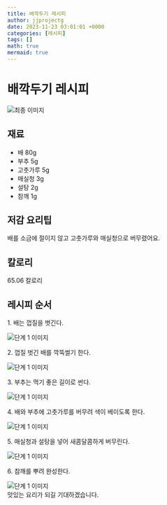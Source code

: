 ```yaml
---
title: 배깍두기 레시피
author: jjprojectg
date: 2023-11-23 03:01:01 +0000
categories: [레시피]
tags: []
math: true
mermaid: true
---
```

<meta name="og:type" content="website"/>
<meta charset="UTF-8"/>
<div class="header">
  <h1>배깍두기 레시피</h1>
</div>

<div class="container my-4">
  <div class="row">
    <div class="col-12 col-md-6">
      <div class="recipe-image">
        <img src="http://www.foodsafetykorea.go.kr/uploadimg/20210128/20210128052841_1611822521024.JPG" class="step-image" alt="최종 이미지"/>
      </div>
    </div>
    <div class="col-12 col-md-6">
      <div class="ingredients">
        <h2>재료</h2>
        <ul class="card">
          <li> 배 80g </li>
          <li>  부추 5g </li>
          <li>  고춧가루 5g </li>
          <li>  매실청 3g </li>
          <li>  설탕 2g </li>
          <li>  참깨 1g </li>
</ul>
      </div>
    </div>
    <div class="col-12 col-md-6">
      <div class="ingredients">
        <h2>저감 요리팁</h2>
        <div class="card"> 
          <p>
            배를 소금에 절이지 않고 고춧가루와 매실청으로 버무렸어요.
          </p>
        </div>
      </div>
      <div class="ingredients">
        <h2>칼로리</h2>
        <div class="card"> 
          <p>
            65.06 칼로리
          </p>
        </div>
      </div>
    </div>
  </div>

  <h2 class="my-4">레시피 순서</h2>
  <div class="card recipe-card">
    <div class="card-body recipe-step">
      <p class="card-text step-description">1. 배는 껍질을 벗긴다.</p>
      <img src="http://www.foodsafetykorea.go.kr/uploadimg/20210128/20210128053055_1611822655036.JPG" alt="단계 1 이미지" class="step-image"/>
    </div>
  </div>
  <div class="card recipe-card">
    <div class="card-body recipe-step">
      <p class="card-text step-description">2. 껍질 벗긴 배를 깍뚝썰기 한다.</p>
      <img src="http://www.foodsafetykorea.go.kr/uploadimg/20210128/20210128053110_1611822670864.JPG" alt="단계 1 이미지" class="step-image"/>
    </div>
  </div>
  <div class="card recipe-card">
    <div class="card-body recipe-step">
      <p class="card-text step-description">3. 부추는 먹기 좋은 길이로 썬다.</p>
      <img src="http://www.foodsafetykorea.go.kr/uploadimg/20210128/20210128053128_1611822688565.JPG" alt="단계 1 이미지" class="step-image"/>
    </div>
  </div>
  <div class="card recipe-card">
    <div class="card-body recipe-step">
      <p class="card-text step-description">4. 배와 부추에 고춧가루를 버무려 색이 베이도록 한다.</p>
      <img src="http://www.foodsafetykorea.go.kr/uploadimg/20210128/20210128053141_1611822701973.JPG" alt="단계 1 이미지" class="step-image"/>
    </div>
  </div>
  <div class="card recipe-card">
    <div class="card-body recipe-step">
      <p class="card-text step-description">5. 매실청과 설탕을 넣어 새콤달콤하게 버무린다.</p>
      <img src="http://www.foodsafetykorea.go.kr/uploadimg/20210128/20210128053156_1611822716616.JPG" alt="단계 1 이미지" class="step-image"/>
    </div>
  </div>
  <div class="card recipe-card">
    <div class="card-body recipe-step">
      <p class="card-text step-description">6. 참깨를 뿌려 완성한다.</p>
      <img src="http://www.foodsafetykorea.go.kr/uploadimg/20210128/20210128053212_1611822732341.JPG" alt="단계 1 이미지" class="step-image"/>
    </div>
  </div>

</div>
맛있는 요리가 되길 기대하겠습니다.
